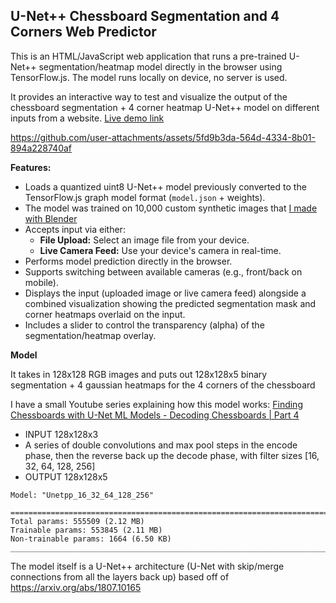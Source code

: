 ## U-Net++ Chessboard Segmentation and 4 Corners Web Predictor

This is an HTML/JavaScript web application that runs a pre-trained U-Net++ segmentation/heatmap model directly in the browser using TensorFlow.js. The model runs locally on device, no server is used.

It provides an interactive way to test and visualize the output of the chessboard segmentation + 4 corner heatmap U-Net++ model on different inputs from a website. [Live demo link](https://elucidation.github.io/chessdetect-tfjs/)

https://github.com/user-attachments/assets/5fd9b3da-564d-4334-8b01-894a228740af

**Features:**

* Loads a quantized uint8 U-Net++ model previously converted to the TensorFlow.js graph model format (`model.json` + weights).
* The model was trained on 10,000 custom synthetic images that [I made with Blender](https://youtu.be/ybKiTbZaJAw?si=b5dMPWt5Md34XuKk)
* Accepts input via either:
    * **File Upload:** Select an image file from your device.
    * **Live Camera Feed:** Use your device's camera in real-time.
* Performs model prediction directly in the browser.
* Supports switching between available cameras (e.g., front/back on mobile).
* Displays the input (uploaded image or live camera feed) alongside a combined visualization showing the predicted segmentation mask and corner heatmaps overlaid on the input.
* Includes a slider to control the transparency (alpha) of the segmentation/heatmap overlay.

**Model**

It takes in 128x128 RGB images and puts out 128x128x5 binary segmentation + 4 gaussian heatmaps for the 4 corners of the chessboard

I have a small Youtube series explaining how this model works: [Finding Chessboards with U-Net ML Models - Decoding Chessboards | Part 4](https://youtu.be/BVt12vzp_iM?si=SfXGMvcKfdSI8SZ3)

* INPUT 128x128x3
* A series of double convolutions and max pool steps in the encode phase, then the reverse back up the decode phase, with filter sizes [16, 32, 64, 128, 256]
* OUTPUT 128x128x5

```
Model: "Unetpp_16_32_64_128_256"

==================================================================================================
Total params: 555509 (2.12 MB)
Trainable params: 553845 (2.11 MB)
Non-trainable params: 1664 (6.50 KB)
__________________________________________________________________________________________________
```

The model itself is a U-Net++ architecture (U-Net with skip/merge connections from all the layers back up) based off of https://arxiv.org/abs/1807.10165 
